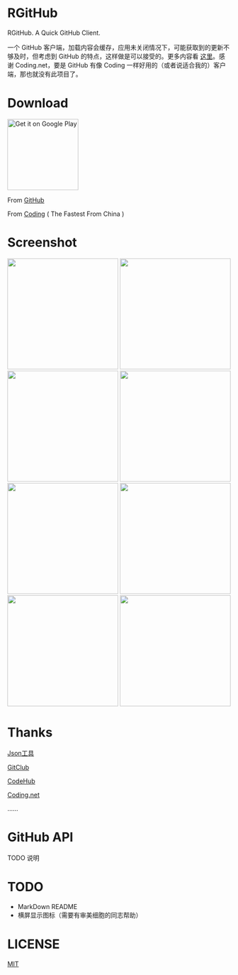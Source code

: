 # RGitHub

RGitHub. A Quick GitHub Client.

一个 GitHub 客户端，加载内容会缓存，应用未关闭情况下，可能获取到的更新不够及时，但考虑到 GitHub 的特点，这样做是可以接受的。更多内容看 [这里](http://renyuzhuo.cn/rgithub)。感谢 Coding.net，要是 GitHub 有像 Coding 一样好用的（或者说适合我的）客户端，那也就没有此项目了。

# Download

<a href="https://play.google.com/store/apps/details?id=cn.renyuzhuo.rgithub"><img alt="Get it on Google Play" width="160" src="https://cloud.githubusercontent.com/assets/21374839/20084339/9613a18a-a59c-11e6-8db6-86d0ae0b84f8.png"/></a>

From [GitHub](https://github.com/RWebRTC/RGitHub/raw/develop/app-release.apk)

From [Coding](https://coding.net/u/rwebrtc/p/RGitHub/git/raw/master/app-release.apk) ( The Fastest From China )

# Screenshot

<img src="https://cloud.githubusercontent.com/assets/21374839/20625591/3e7ebb38-b34f-11e6-8a81-f62edf8bc474.png" width="250"/> 
<img src="https://cloud.githubusercontent.com/assets/21374839/20625592/3e82a95a-b34f-11e6-8577-415cbf5878ba.png" width="250"/> 
<img src="https://cloud.githubusercontent.com/assets/21374839/20625587/3e1ab0a2-b34f-11e6-868e-5a0418c740fd.png" width="250"/> 
<img src="https://cloud.githubusercontent.com/assets/21374839/20625594/3eb4c99e-b34f-11e6-8a5d-850b97493150.png" width="250"/> 
<img src="https://cloud.githubusercontent.com/assets/21374839/20625590/3e513b18-b34f-11e6-9eec-5816cef60de3.png" width="250"/> 
<img src="https://cloud.githubusercontent.com/assets/21374839/20625589/3e4d45da-b34f-11e6-8fba-23aaf9fb420f.png" width="250"/> 
<img src="https://cloud.githubusercontent.com/assets/21374839/20625588/3e1f2254-b34f-11e6-87cd-ec3b3c14c29b.png" width="250"/> 
<img src="https://cloud.githubusercontent.com/assets/21374839/20625593/3eb03302-b34f-11e6-9185-d41d2c19e7da.png" width="250"/> 

# Thanks

[Json工具](http://www.sojson.com/json2entity.html)

[GitClub](https://github.com/TellH/GitClub)

[CodeHub](http://codehub-app.com/)

[Coding.net](https://coding.net)

……

# GitHub API

TODO 说明

# TODO

- MarkDown README
- 横屏显示图标（需要有审美细胞的同志帮助）

# LICENSE

[MIT](http://renyuzhuo.cn/MIT)

